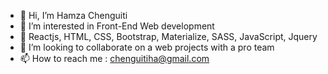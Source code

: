 - 👋 Hi, I’m Hamza Chenguiti
- 👀 I’m interested in Front-End Web development
- 🌱 Reactjs, HTML, CSS, Bootstrap, Materialize, SASS, JavaScript, Jquery
- 💞️ I’m looking to collaborate on a web projects with a pro team 
- 📫 How to reach me : chenguitiha@gmail.com

<!---
hamza-che/hamza-che is a ✨ special ✨ repository because its `README.md` (this file) appears on your GitHub profile.
You can click the Preview link to take a look at your changes.
--->
